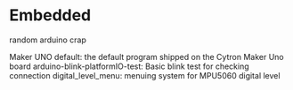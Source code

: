 # Embedded
random arduino crap

Maker UNO default: the default program shipped on the Cytron Maker Uno board
arduino-blink-platformIO-test: Basic blink test for checking connection
digital_level_menu: menuing system for MPU5060 digital level
